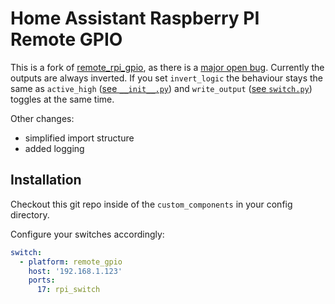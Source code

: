 # Home Assistant Raspberry PI Remote GPIO

This is a fork of [remote_rpi_gpio](https://www.home-assistant.io/integrations/remote_rpi_gpio/), as there is a [major open bug](https://github.com/home-assistant/core/issues/24571).
Currently the outputs are always inverted. If you set `invert_logic` the behaviour stays the same as `active_high` ([see `__init__.py`](https://github.com/home-assistant/core/blob/dev/homeassistant/components/remote_rpi_gpio/__init__.py#L29)) and `write_output` ([see `switch.py`](https://github.com/home-assistant/core/blob/dev/homeassistant/components/remote_rpi_gpio/switch.py#L78)) toggles at the same time.

Other changes:

- simplified import structure
- added logging

## Installation

Checkout this git repo inside of the `custom_components` in your config directory.

Configure your switches accordingly:

```yaml
switch:
  - platform: remote_gpio
    host: '192.168.1.123'
    ports:
      17: rpi_switch
```
